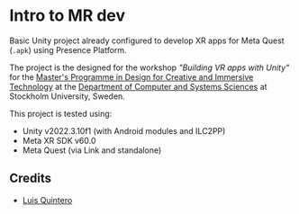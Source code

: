 # Intro to MR dev
 
Basic Unity project already configured to develop XR apps for Meta Quest (`.apk`) using Presence Platform.

The project is the designed for the workshop *"Building VR apps with Unity"* for the [Master's Programme in Design for Creative and Immersive Technology][SDKIO] at the [Department of Computer and Systems Sciences][DSV] at Stockholm University, Sweden.

This project is tested using:
- Unity v2022.3.10f1 (with Android modules and ILC2PP)
- Meta XR SDK v60.0
- Meta Quest (via Link and standalone)

## Credits

- [Luis Quintero][luisqtr]

<!-- References -->
[DSV]: https://dsv.su.se/
[SDKIO]: https://www.su.se/english/search-courses-and-programmes/sdkio-1.413330
[desktop-app]: https://learn.unity.com/project/catapult-physics-forces-and-energy
[luisqtr]: https://luisqtr.com/
